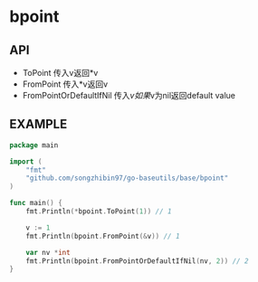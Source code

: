 # bpoint

## API

- ToPoint 传入v返回*v
- FromPoint 传入*v返回v
- FromPointOrDefaultIfNil 传入*v如果*v为nil返回default value

## EXAMPLE

```go
package main

import (
	"fmt"
	"github.com/songzhibin97/go-baseutils/base/bpoint"
)

func main() {
	fmt.Println(*bpoint.ToPoint(1)) // 1

	v := 1
	fmt.Println(bpoint.FromPoint(&v)) // 1

	var nv *int
	fmt.Println(bpoint.FromPointOrDefaultIfNil(nv, 2)) // 2
}

```
